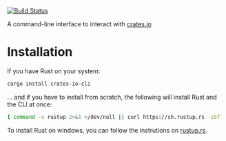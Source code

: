 [![Build Status](https://travis-ci.org/Byron/crates-io-cli-rs.svg?branch=master)](https://travis-ci.org/Byron/crates-io-cli-rs)

A command-line interface to interact with [crates.io](https://crates.io/)

# Installation

If you have Rust on your system:
```bash
cargo install crates-io-cli
```

... and if you have to install from scratch, the following will install Rust and
the CLI at once:
```bash
{ command -v rustup 2>&1 >/dev/null || curl https://sh.rustup.rs -sSf | sh } && cargo install crates-io-cli
```

To install Rust on windows, you can follow the instrutions on [rustup.rs](https://rustup.rs).
